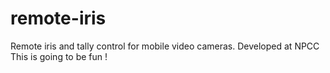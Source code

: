remote-iris
===========

Remote iris and tally control for mobile video cameras. Developed at NPCC
This is going to be fun !
